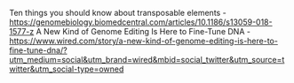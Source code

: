 Ten things you should know about transposable elements - https://genomebiology.biomedcentral.com/articles/10.1186/s13059-018-1577-z
A New Kind of Genome Editing Is Here to Fine-Tune DNA - https://www.wired.com/story/a-new-kind-of-genome-editing-is-here-to-fine-tune-dna/?utm_medium=social&utm_brand=wired&mbid=social_twitter&utm_source=twitter&utm_social-type=owned
